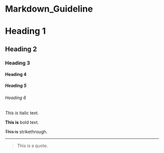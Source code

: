 # Markdown_Guideline

<!-- Headings -->

# Heading 1

## Heading 2

### Heading 3

#### Heading 4

##### Heading 5

###### Heading 6

<!-- Italics -->

_This is_ italic text.

<!-- Bold text -->

**This is** bold text.

<!-- Strikethrough -->

~~This is~~ strikethrough.

<!-- Horizontal Rule -->

---

<!-- Blockquote -->

> This is a quote.
